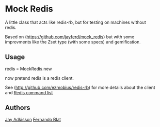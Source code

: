 # Mock Redis

A little class that acts like redis-rb, but for testing on machines without redis.

Based on (https://github.com/jayferd/mock_redis) but with some improvments like the Zset type (with some specs) and gemification.

## Usage

redis = MockRedis.new

now pretend redis is a redis client.

See (http://github.com/ezmobius/redis-rb) for more details about the client and [Redis command list](http://redis.io/commands)

## Authors

[Jay Adkisson](https://github.com/jayferd)
[Fernando Blat](https://github.com/ferblape)
